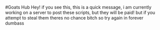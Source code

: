 #Goats Hub
Hey! if you see this, this is a quick message, i am currently working on a server to post these scripts, but they will be paid! but if you attempt to steal them theres no chance bitch so try again in forever dumbass
